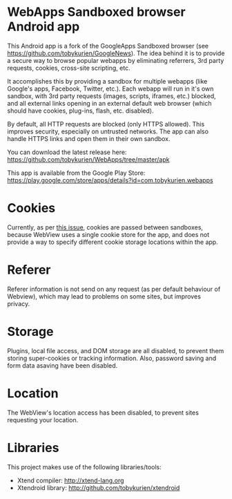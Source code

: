 WebApps Sandboxed browser Android app
=====================================

This Android app is a fork of the GoogleApps Sandboxed browser 
(see https://github.com/tobykurien/GoogleNews). The idea behind 
it is to provide a secure way to browse popular webapps by eliminating 
referrers, 3rd party requests, cookies, cross-site scripting, etc.

It accomplishes this by providing a sandbox for multiple webapps (like Google's apps,
Facebook, Twitter, etc.). Each webapp will run in it's own sandbox, 
with 3rd party requests (images, scripts, iframes, etc.) blocked, 
and all external links opening in an external default web browser 
(which should have cookies, plug-ins, flash, etc. disabled).

By default, all HTTP requests are blocked (only HTTPS allowed). This 
improves security, especially on untrusted networks. The app can also handle 
HTTPS links and open them in their own sandbox.

You can download the latest release here: 
https://github.com/tobykurien/WebApps/tree/master/apk

This app is available from the Google Play Store:
https://play.google.com/store/apps/details?id=com.tobykurien.webapps

Cookies
=======

Currently, as per [this issue](https://github.com/tobykurien/WebApps/issues/3), cookies are passed between sandboxes, because WebView uses a single cookie store for the app, and does not provide a way to specify different cookie storage locations within the app.

Referer
=======

Referer information is not send on any request (as per default behaviour of Webview), which may lead to problems on some sites, but improves privacy.

Storage
=======

Plugins, local file access, and DOM storage are all disabled, to prevent them storing super-cookies or tracking information. Also, password saving and form data asaving have been disabled.

Location
========

The WebView's location access has been disabled, to prevent sites requesting your location.

Libraries
=========

This project makes use of the following libraries/tools:

- Xtend compiler: http://xtend-lang.org
- Xtendroid library: http://github.com/tobykurien/xtendroid

